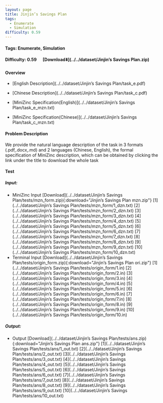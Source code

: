 ```yaml
---
layout: page
title: Jinjin’s Savings Plan
tags:
  - Enumerate
  - Simulation
difficulty: 0.59
---
```


#### Tags: Enumerate, Simulation
#### Difficulty: 0.59 &nbsp;&nbsp;&nbsp;&nbsp; [Download⬇️](../../dataset/Jinjin’s Savings Plan.zip)
#### Overview
- [English Description](../../dataset/Jinjin’s Savings Plan/task_e.pdf)
- [Chinese Description](../../dataset/Jinjin’s Savings Plan/task_c.pdf)
- [MiniZinc Specification(English)](../../dataset/Jinjin’s Savings Plan/task_e_mzn.txt)

- [MiniZinc Specification(Chinese)](../../dataset/Jinjin’s Savings Plan/task_c_mzn.txt)

#### Problem Description
We provide the natural language description of the task in 3 formats (.pdf,.docx,.md) and 2 languages (Chinese, English), the formal specification of MiniZinc description, which can be obtained by clicking the link under the title to download the whole task
#### Test
##### Input:
- MiniZinc Input [Download](../../dataset/Jinjin’s Savings Plan/tests/mzn_form.zip){:download="Jinjin’s Savings Plan mzn.zip"} [1](../../dataset/Jinjin’s Savings Plan/tests/mzn_form/1_dzn.txt) [2](../../dataset/Jinjin’s Savings Plan/tests/mzn_form/2_dzn.txt) [3](../../dataset/Jinjin’s Savings Plan/tests/mzn_form/3_dzn.txt) [4](../../dataset/Jinjin’s Savings Plan/tests/mzn_form/4_dzn.txt) [5](../../dataset/Jinjin’s Savings Plan/tests/mzn_form/5_dzn.txt) [6](../../dataset/Jinjin’s Savings Plan/tests/mzn_form/6_dzn.txt) [7](../../dataset/Jinjin’s Savings Plan/tests/mzn_form/7_dzn.txt) [8](../../dataset/Jinjin’s Savings Plan/tests/mzn_form/8_dzn.txt) [9](../../dataset/Jinjin’s Savings Plan/tests/mzn_form/9_dzn.txt) [10](../../dataset/Jinjin’s Savings Plan/tests/mzn_form/10_dzn.txt) 
- Terminal Input [Download](../../dataset/Jinjin’s Savings Plan/tests/origin_form.zip){:download="Jinjin’s Savings Plan ori.zip"} [1](../../dataset/Jinjin’s Savings Plan/tests/origin_form/1.in) [2](../../dataset/Jinjin’s Savings Plan/tests/origin_form/2.in) [3](../../dataset/Jinjin’s Savings Plan/tests/origin_form/3.in) [4](../../dataset/Jinjin’s Savings Plan/tests/origin_form/4.in) [5](../../dataset/Jinjin’s Savings Plan/tests/origin_form/5.in) [6](../../dataset/Jinjin’s Savings Plan/tests/origin_form/6.in) [7](../../dataset/Jinjin’s Savings Plan/tests/origin_form/7.in) [8](../../dataset/Jinjin’s Savings Plan/tests/origin_form/8.in) [9](../../dataset/Jinjin’s Savings Plan/tests/origin_form/9.in) [10](../../dataset/Jinjin’s Savings Plan/tests/origin_form/10.in) 

##### Output:
- Output [Download](../../dataset/Jinjin’s Savings Plan/tests/ans.zip){:download="Jinjin’s Savings Plan ans.zip"} [1](../../dataset/Jinjin’s Savings Plan/tests/ans/1_out.txt) [2](../../dataset/Jinjin’s Savings Plan/tests/ans/2_out.txt) [3](../../dataset/Jinjin’s Savings Plan/tests/ans/3_out.txt) [4](../../dataset/Jinjin’s Savings Plan/tests/ans/4_out.txt) [5](../../dataset/Jinjin’s Savings Plan/tests/ans/5_out.txt) [6](../../dataset/Jinjin’s Savings Plan/tests/ans/6_out.txt) [7](../../dataset/Jinjin’s Savings Plan/tests/ans/7_out.txt) [8](../../dataset/Jinjin’s Savings Plan/tests/ans/8_out.txt) [9](../../dataset/Jinjin’s Savings Plan/tests/ans/9_out.txt) [10](../../dataset/Jinjin’s Savings Plan/tests/ans/10_out.txt) 

